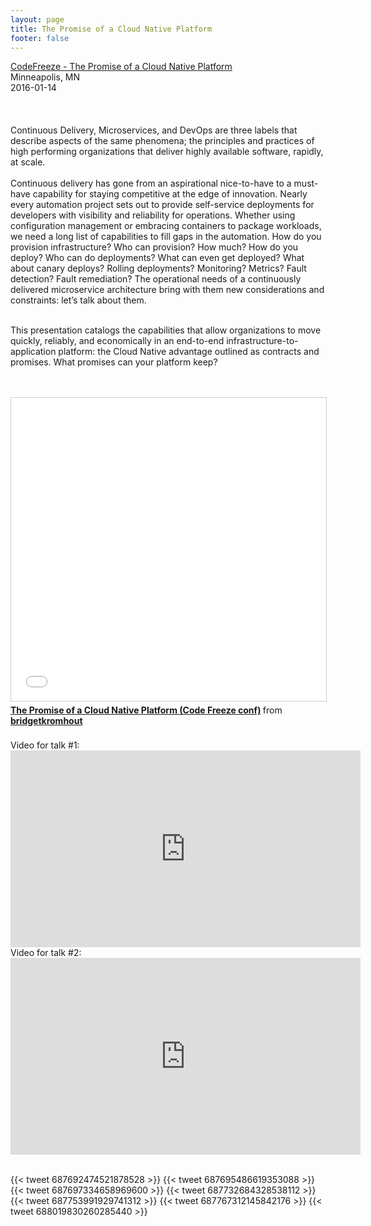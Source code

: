 ```yaml
---
layout: page
title: The Promise of a Cloud Native Platform
footer: false
---
```


<div class="views-field views-field-nothing">        <span class="field-content views-field-field-details"><a href="https://www.umsec.umn.edu/CodeFreeze-2016-Breakout-Sessions">CodeFreeze - The Promise of a Cloud Native Platform</a><br>Minneapolis, MN<br><span class="date-display-start">2016-01-14</span> </span></div>
<br>


<br>
<br>
Continuous Delivery, Microservices, and DevOps are three labels that describe aspects of the same phenomena; the principles and practices of high performing organizations that deliver highly available software, rapidly, at scale.

<br>
<br>
Continuous delivery has gone from an aspirational nice-to-have to a must-have capability for staying competitive at the edge of innovation. Nearly every automation project sets out to provide self-service deployments for developers with visibility and reliability for operations. Whether using configuration management or embracing containers to package workloads, we need a long list of capabilities to fill gaps in the automation. How do you provision infrastructure? Who can provision? How much? How do you deploy? Who can do deployments? What can even get deployed? What about canary deploys? Rolling deployments? Monitoring? Metrics? Fault detection? Fault remediation? The operational needs of a continuously delivered microservice architecture bring with them new considerations and constraints: let’s talk about them.
<br>
<br>

This presentation catalogs the capabilities that allow organizations to move quickly, reliably, and economically in an end-to-end infrastructure-to-application platform: the Cloud Native advantage outlined as contracts and promises. What promises can your platform keep?

<br>
<br>
<iframe src="//www.slideshare.net/slideshow/embed_code/key/3G1BZ7ZzM9nmWF" width="595" height="485" frameborder="0" marginwidth="0" marginheight="0" scrolling="no" style="border:1px solid #CCC; border-width:1px; margin-bottom:5px; max-width: 100%;" allowfullscreen> </iframe> <div style="margin-bottom:5px"> <strong> <a href="//www.slideshare.net/bridgetkromhout/the-promise-of-a-cloud-native-platform-code-freeze-conf" title="The Promise of a Cloud Native Platform (Code Freeze conf)" target="_blank">The Promise of a Cloud Native Platform (Code Freeze conf)</a> </strong> from <strong><a href="//www.slideshare.net/bridgetkromhout" target="_blank">bridgetkromhout</a></strong> </div>

<br>
Video for talk #1:
<br>
<iframe width="560" height="315" src="https://www.youtube.com/embed/oFE8oiVpRpY" frameborder="0" allowfullscreen></iframe>
<br>
Video for talk #2:
<br>
<iframe width="560" height="315" src="https://www.youtube.com/embed/x5vZ5V5hMwA" frameborder="0" allowfullscreen></iframe>
<br>

<br>

{{< tweet 687692474521878528 >}}
{{< tweet 687695486619353088 >}}
{{< tweet 687697334658969600 >}}
{{< tweet 687732684328538112 >}}
{{< tweet 687753991929741312 >}}
{{< tweet 687767312145842176 >}}
{{< tweet 688019830260285440 >}}

